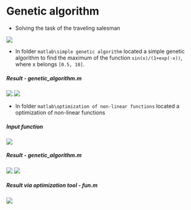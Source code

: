 # Genetic algorithm

- Solving the task of the traveling salesman
<img src="https://camo.githubusercontent.com/75119b41be688cf109e006d3c11936047eb38b48/68747470733a2f2f70702e757365726170692e636f6d2f633834363232302f763834363232303633362f35316436652f73494b6b394b49585a44452e6a7067"/>

- In folder `matlab\simple genetic algorithm` located a simple genetic algorithm to find the maximum of the function `sin(x)/(1+exp(-x))`, where x belongs `[0.5, 10]`.
##### Result - genetic_algorithm.m
<img src="https://camo.githubusercontent.com/f53ea26cdc36a417a8fc03731e0bd399f6be7b62/68747470733a2f2f70702e757365726170692e636f6d2f633834353231392f763834353231393838342f33663932392f524f556b4854664e654f382e6a7067"/>
<img src="https://camo.githubusercontent.com/f4ffa917dfaed0db88eba70cf2e9fcb24d3b7b17/68747470733a2f2f70702e757365726170692e636f6d2f633834353231392f763834353231393838342f33663932322f41557a4d78577168576e732e6a7067"/>

- In folder `matlab\optimization of non-linear functions` located a optimization of non-linear functions

##### Input function
<img src="https://camo.githubusercontent.com/78ab837c0394955d52367c599fbd7de43dbea3f8/68747470733a2f2f70702e757365726170692e636f6d2f633832343431302f763832343431303838342f3132636131332f6a5752735164306c4d71342e6a7067"/>

##### Result - genetic_algorithm.m
<img src="https://camo.githubusercontent.com/c30b627d42070771de5cd76f20e994d492244bf9/68747470733a2f2f70702e757365726170692e636f6d2f633833303430392f763833303430393636322f66343637302f626875544147434743794d2e6a7067"/>
<img src="https://camo.githubusercontent.com/a38f419fa0a771b7c4abe6340a6277ced8e1d6b9/68747470733a2f2f70702e757365726170692e636f6d2f633833303430392f763833303430393636322f66343637372f662d5777686c66524a54412e6a7067"/>

##### Result via optimization tool - fun.m
<img src="https://camo.githubusercontent.com/dccda5e0ecfadbfa95960cb457272d16eb65006e/68747470733a2f2f70702e757365726170692e636f6d2f633833303430392f763833303430393636322f66343639342f5a496e385f704b4d7945302e6a7067"/>